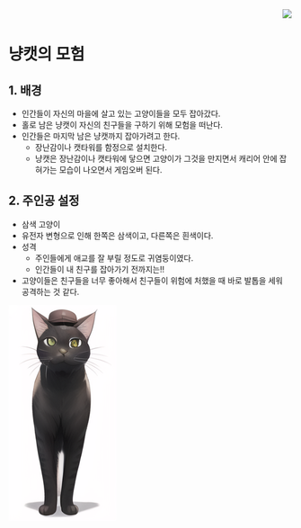 <div align="right">
  <img src="https://img.shields.io/badge/Python-3776AB?style=flat&logo=Python&logoColor=white"/>
</div>

# 냥캣의 모험

## 1. 배경
- 인간들이 자신의 마을에 살고 있는 고양이들을 모두 잡아갔다.
- 홀로 남은 냥캣이 자신의 친구들을 구하기 위해 모험을 떠난다.
- 인간들은 마지막 남은 냥캣까지 잡아가려고 한다.
    - 장난감이나 캣타워를 함정으로 설치한다.
    - 냥캣은 장난감이나 캣타워에 닿으면 고양이가 그것을 만지면서 캐리어 안에 잡혀가는 모습이 나오면서 게임오버 된다.

## 2. 주인공 설정
- 삼색 고양이
- 유전자 변형으로 인해 한쪽은 삼색이고, 다른쪽은 흰색이다.
- 성격
    - 주인들에게 애교를 잘 부릴 정도로 귀염둥이였다.
    - 인간들이 내 친구를 잡아가기 전까지는!!
- 고양이들은 친구들을 너무 좋아해서 친구들이 위험에 처했을 때 바로 발톱을 세워 공격하는 것 같다.

![](/res/cat002.png)